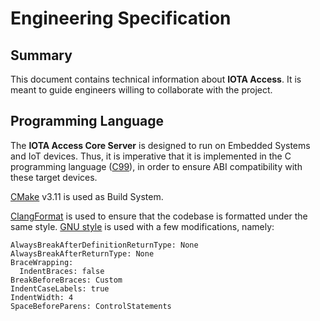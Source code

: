 # Engineering Specification

## Summary

This document contains technical information about **IOTA Access**. It is meant to guide engineers willing to collaborate with the project.

## Programming Language

The **IOTA Access Core Server** is designed to run on Embedded Systems and IoT devices. Thus, it is imperative that it is implemented in the C programming language ([C99](http://www.open-std.org/jtc1/sc22/WG14/www/docs/n1256.pdf)), in order to ensure ABI compatibility with these target devices.

[CMake](https://cmake.org/) v3.11 is used as Build System.

[ClangFormat](https://clang.llvm.org/docs/ClangFormat.html) is used to ensure that the codebase is formatted under the same style. [GNU  style](https://clang.llvm.org/docs/ClangFormatStyleOptions.html#configurable-format-style-options) is used with a few modifications, namely:

```
AlwaysBreakAfterDefinitionReturnType: None
AlwaysBreakAfterReturnType: None
BraceWrapping:
  IndentBraces: false
BreakBeforeBraces: Custom
IndentCaseLabels: true
IndentWidth: 4
SpaceBeforeParens: ControlStatements

```
